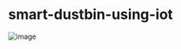 # smart-dustbin-using-iot
![image](https://github.com/user-attachments/assets/8c91deb5-d8db-43a2-bae2-32b5ad816b81)
